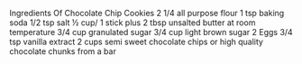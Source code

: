 Ingredients Of Chocolate Chip Cookies
2 1/4 all purpose flour
1 tsp baking soda
1/2 tsp salt
½ cup/ 1 stick plus 2 tbsp unsalted butter at room temperature
3/4 cup granulated sugar
3/4 cup light brown sugar
2 Eggs
3/4 tsp vanilla extract
2 cups semi sweet chocolate chips or high quality chocolate chunks from a bar